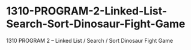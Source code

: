 # 1310-PROGRAM-2-Linked-List-Search-Sort-Dinosaur-Fight-Game
1310 PROGRAM 2 – Linked List / Search / Sort Dinosaur Fight Game
